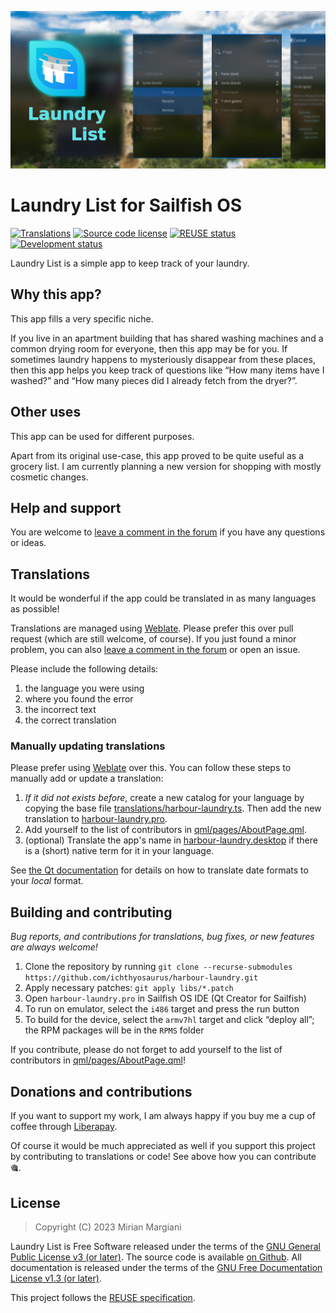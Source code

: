 <!--
SPDX-FileCopyrightText: 2018-2023 Mirian Margiani
SPDX-License-Identifier: GFDL-1.3-or-later
-->

![Laundry List banner](dist/banner-small.png)

# Laundry List for Sailfish OS

[![Translations](https://hosted.weblate.org/widgets/harbour-laundry/-/translations/svg-badge.svg)](https://hosted.weblate.org/projects/harbour-laundry/translations/)
[![Source code license](https://img.shields.io/badge/source_code-GPL--3.0--or--later-yellowdarkgreen)](https://github.com/ichthyosaurus/harbour-laundry/tree/main/LICENSES)
[![REUSE status](https://api.reuse.software/badge/github.com/ichthyosaurus/harbour-laundry)](https://api.reuse.software/info/github.com/ichthyosaurus/harbour-laundry)
[![Development status](https://img.shields.io/badge/development-stable-blue)](https://github.com/ichthyosaurus/harbour-laundry)



Laundry List is a simple app to keep track of your laundry.

## Why this app?

This app fills a very specific niche.

If you live in an apartment building that has shared washing machines and a
common drying room for everyone, then this app may be for you. If sometimes
laundry happens to mysteriously disappear from these places, then this app helps
you keep track of questions like “How many items have I washed?” and “How many
pieces did I already fetch from the dryer?”.

## Other uses

This app can be used for different purposes.

Apart from its original use-case, this app proved to be quite useful as a
grocery list. I am currently planning a new version for shopping with mostly
cosmetic changes.




## Help and support

You are welcome to [leave a comment in the forum](https://forum.sailfishos.org/t/apps-by-ichthyosaurus/15753)
if you have any questions or ideas.


## Translations

It would be wonderful if the app could be translated in as many languages as possible!

Translations are managed using
[Weblate](https://hosted.weblate.org/projects/harbour-laundry/translations).
Please prefer this over pull request (which are still welcome, of course).
If you just found a minor problem, you can also
[leave a comment in the forum](https://forum.sailfishos.org/t/apps-by-ichthyosaurus/15753)
or open an issue.

Please include the following details:

1. the language you were using
2. where you found the error
3. the incorrect text
4. the correct translation


### Manually updating translations

Please prefer using
[Weblate](https://hosted.weblate.org/projects/harbour-laundry) over this.
You can follow these steps to manually add or update a translation:

1. *If it did not exists before*, create a new catalog for your language by copying the
   base file [translations/harbour-laundry.ts](translations/harbour-laundry.ts).
   Then add the new translation to [harbour-laundry.pro](harbour-laundry.pro).
2. Add yourself to the list of contributors in [qml/pages/AboutPage.qml](qml/pages/AboutPage.qml).
3. (optional) Translate the app's name in [harbour-laundry.desktop](harbour-laundry.desktop)
   if there is a (short) native term for it in your language.

See [the Qt documentation](https://doc.qt.io/qt-5/qml-qtqml-date.html#details) for
details on how to translate date formats to your *local* format.


## Building and contributing

*Bug reports, and contributions for translations, bug fixes, or new features are always welcome!*

1. Clone the repository by running `git clone --recurse-submodules https://github.com/ichthyosaurus/harbour-laundry.git`
2. Apply necessary patches: `git apply libs/*.patch`
2. Open `harbour-laundry.pro` in Sailfish OS IDE (Qt Creator for Sailfish)
3. To run on emulator, select the `i486` target and press the run button
4. To build for the device, select the `armv7hl` target and click “deploy all”;
   the RPM packages will be in the `RPMS` folder

If you contribute, please do not forget to add yourself to the list of
contributors in [qml/pages/AboutPage.qml](qml/pages/AboutPage.qml)!


## Donations and contributions

If you want to support my work, I am always happy if you buy me a cup of coffee
through [Liberapay](https://liberapay.com/ichthyosaurus).

Of course it would be much appreciated as well if you support this project by
contributing to translations or code! See above how you can contribute 🎕.


## License

> Copyright (C) 2023  Mirian Margiani

Laundry List is Free Software released under the terms of the
[GNU General Public License v3 (or later)](https://spdx.org/licenses/GPL-3.0-or-later.html).
The source code is available [on Github](https://github.com/ichthyosaurus/harbour-laundry).
All documentation is released under the terms of the
[GNU Free Documentation License v1.3 (or later)](https://spdx.org/licenses/GFDL-1.3-or-later.html).

This project follows the [REUSE specification](https://api.reuse.software/info/github.com/ichthyosaurus/harbour-laundry).
